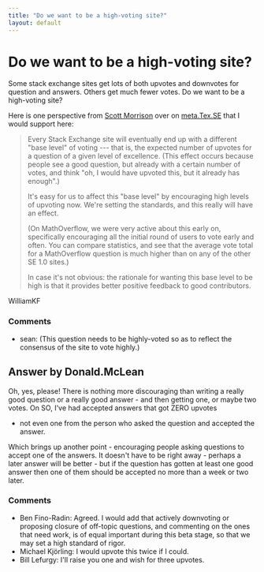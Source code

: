 ```yaml
---
title: "Do we want to be a high-voting site?"
layout: default
---
```

Do we want to be a high-voting site?
=====================
Some stack exchange sites get lots of both upvotes and downvotes for
question and answers. Others get much fewer votes. Do we want to be a
high-voting site?

Here is one perspective from [Scott
Morrison](http://meta.tex.stackexchange.com/users/77/scott-morrison)
over on
[meta.Tex.SE](http://meta.tex.stackexchange.com/questions/12/vote-early-and-often)
that I would support here:

> Every Stack Exchange site will eventually end up with a different
> "base level" of voting --- that is, the expected number of upvotes for
> a question of a given level of excellence. (This effect occurs because
> people see a good question, but already with a certain number of
> votes, and think "oh, I would have upvoted this, but it already has
> enough".)
>
> It's easy for us to affect this "base level" by encouraging high
> levels of upvoting now. We're setting the standards, and this really
> will have an effect.
>
> (On MathOverflow, we were very active about this early on,
> specifically encouraging all the initial round of users to vote early
> and often. You can compare statistics, and see that the average vote
> total for a MathOverflow question is much higher than on any of the
> other SE 1.0 sites.)
>
> In case it's not obvious: the rationale for wanting this base level to
> be high is that it provides better positive feedback to good
> contributors.

WilliamKF

### Comments ###
* sean: (This question needs to be highly-voted so as to reflect the consensus
of the site to vote highly.)


Answer by Donald.McLean
----------------
Oh, yes, please! There is nothing more discouraging than writing a
really good question or a really good answer - and then getting one, or
maybe two votes. On SO, I've had accepted answers that got ZERO upvotes
- not even one from the person who asked the question and accepted the
answer.

Which brings up another point - encouraging people asking questions to
accept one of the answers. It doesn't have to be right away - perhaps a
later answer will be better - but if the question has gotten at least
one good answer then one of them should be accepted no more than a week
or two later.

### Comments ###
* Ben Fino-Radin: Agreed. I would add that actively downvoting or proposing closure of
off-topic questions, and commenting on the ones that need work, is of
equal important during this beta stage, so that we may set a high
standard of rigor.
* Michael Kjörling: I would upvote this twice if I could.
* Bill Lefurgy: I'll raise you one and wish for three upvotes.

